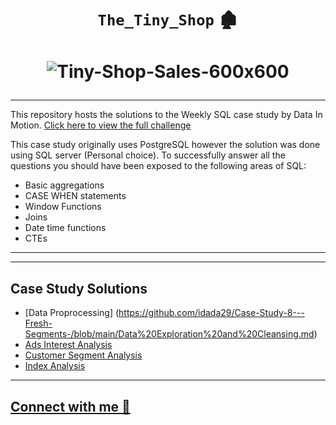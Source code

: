

# <p align="center" style="margin-top: 0px;">  **`The_Tiny_Shop`** 🏚️
 
  
  
# <p align="center" style="margin-top: 0px;">  ![Tiny-Shop-Sales-600x600](https://github.com/idada29/The_Tiny_Shop/assets/22597020/8ddaea04-1e46-4d07-a712-bb6acc962560)
 
---
This repository hosts the solutions to the Weekly SQL case study by Data In Motion. [Click here to view the full challenge](https://d-i-motion.com/lessons/customer-orders-analysis/)
  
This case study originally uses PostgreSQL however the solution was done using SQL server (Personal choice). To successfully answer all the questions you should have been exposed to the following areas of SQL:

- Basic aggregations
- CASE WHEN statements
- Window Functions
- Joins
- Date time functions
- CTEs

---
  
---
## Case Study Solutions
- [Data Proprocessing]
  (https://github.com/idada29/Case-Study-8---Fresh-Segments-/blob/main/Data%20Exploration%20and%20Cleansing.md)
- [Ads Interest Analysis](https://github.com/idada29/Case-Study-8---Fresh-Segments-/blob/main/Ads%20Interest%20Analysis.md)
- [Customer Segment Analysis](https://github.com/idada29/Case-Study-8---Fresh-Segments-/blob/main/Customer%20Segment%20Analysis.md)
- [Index Analysis](https://github.com/idada29/Case-Study-8---Fresh-Segments-/blob/main/Index%20Analysis.md)
   
---

## [Connect with me 🔵](https://www.linkedin.com/in/isaac-dada-24ba6ab3)

